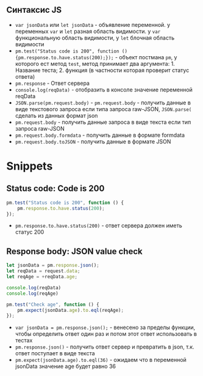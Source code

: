 ## Синтаксис JS
- `var jsonData` или `let jsonData` - объявление переменной. у переменных `var` и `let` разная область видимости. у `var` функциональную область видимости, у `let` блочная область видимости
- `pm.test("Status code is 200", function () {pm.response.to.have.status(200);});` - объект постмана `pm`, у которого ест метод `test`, метод принимает два аргумента: 1. Название теста; 2. функция (в частности которая проверит статус ответа)
- `pm.response` - Ответ сервера
- `console.log(reqData)` - отобразить в консоле значение переменной reqData
- `JSON.parse(pm.request.body)` - `pm.request.body` - получить данные в виде текстового запроса если типа запроса raw-JSON, `JSON.parse(` сделать из данных формат json
- `pm.request.body` - получить данные запроса в виде текста если тип запроса raw-JSON
- `pm.request.body.formdata` - получить данные в формате formdata
- `pm.request.body.toJSON` - получить данные в формате JSON


# Snippets
## Status code: Code is 200
```js
pm.test("Status code is 200", function () {
    pm.response.to.have.status(200);
});
```
- `pm.response.to.have.status(200)` - ответ сервера должен иметь статус 200

## Response body: JSON value check
```js
let jsonData = pm.response.json();
let reqData = request.data;
let reqAge = +reqData.age;

console.log(reqData)
console.log(reqAge)

pm.test("Check age", function () {
    pm.expect(jsonData.age).to.eql(reqAge);
});
```
- `var jsonData = pm.response.json();` - венесено за пределы функции, чтобы определить ответ один раз и потом этот ответ использовать в тестах
- `pm.response.json()` - получить ответ сервер и превратить в json, т.к. ответ поступает в виде текста
- `pm.expect(jsonData.age).to.eql(36)` - ожидаем что в переменной jsonData значение age будет равно 36
